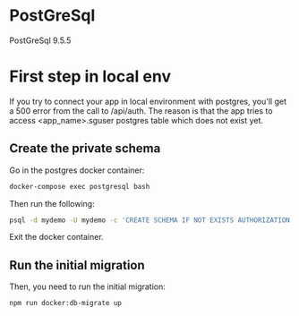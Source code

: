 PostGreSql
==============

PostGreSql 9.5.5

First step in local env
=======================

If you try to connect your app in local environment with postgres, you'll get a 500 error from the call to /api/auth.
The reason is that the app tries to access <app_name>.sguser postgres table which does not exist yet.

Create the private schema
-------------------------

Go in the postgres docker container:
``` bash
docker-compose exec postgresql bash
```
Then run the following:
``` bash
psql -d mydemo -U mydemo -c 'CREATE SCHEMA IF NOT EXISTS AUTHORIZATION "mydemo"'
```

Exit the docker container.

Run the initial migration
-------------------------

Then, you need to run the initial migration:
``` bash
npm run docker:db-migrate up
```

